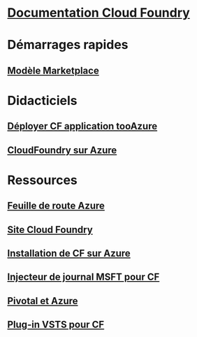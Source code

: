 # [Documentation Cloud Foundry](index.md)
# Démarrages rapides
## [Modèle Marketplace](https://azuremarketplace.microsoft.com/marketplace/apps/pivotal.pivotal-cloud-foundry)
# Didacticiels
## [Déployer CF application tooAzure](/azure/virtual-machines/linux/cloudfoundry-deploy-your-first-app)
## [CloudFoundry sur Azure](/azure/virtual-machines/linux/cloudfoundry-get-started)
# Ressources
## [Feuille de route Azure](https://azure.microsoft.com/roadmap/)
## [Site Cloud Foundry](https://docs.cloudfoundry.org/)
## [Installation de CF sur Azure](https://docs.pivotal.io/pivotalcf/1-11/customizing/pcf_azure.html)
## [Injecteur de journal MSFT pour CF](https://github.com/Azure/oms-log-analytics-firehose-nozzle)
## [Pivotal et Azure](https://pivotal.io/partners/microsoft)
## [Plug-in VSTS pour CF](https://github.com/Microsoft/vsts-cloudfoundry)
